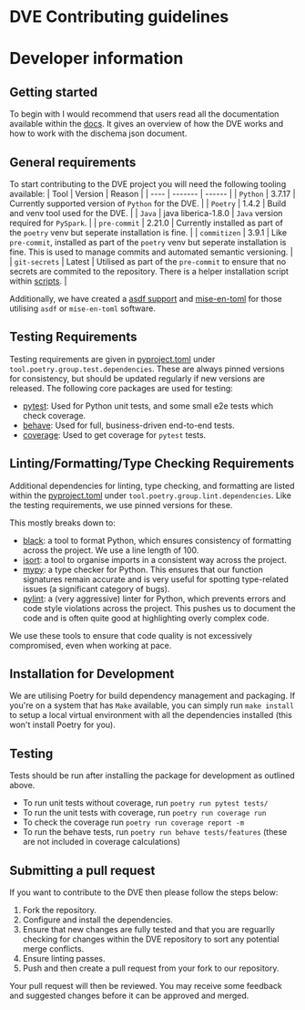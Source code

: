 # DVE Contributing guidelines

# Developer information

## Getting started

To begin with I would recommend that users read all the documentation available within the [docs](./docs/). It gives an overview of how the DVE works and how to work with the dischema json document.

## General requirements
To start contributing to the DVE project you will need the following tooling available:
| Tool | Version | Reason |
| ---- | ------- | ------ |
| `Python` | 3.7.17 | Currently supported version of `Python` for the DVE. |
| `Poetry` | 1.4.2 | Build and venv tool used for the DVE. |
| `Java` | java liberica-1.8.0 | `Java` version required for `PySpark`. |
| `pre-commit` | 2.21.0 | Currently installed as part of the `poetry` venv but seperate installation is fine. |
| `commitizen` | 3.9.1 | Like `pre-commit`, installed as part of the `poetry` venv but seperate installation is fine. This is used to manage commits and automated semantic versioning. |
| `git-secrets` | Latest | Utilised as part of the `pre-commit` to ensure that no secrets are commited to the repository. There is a helper installation script within [scripts](/scripts/git-secrets/). |

Additionally, we have created a [asdf support](.tool-versions) and [mise-en-toml](.mise.toml) for those utilising `asdf` or `mise-en-toml` software.

## Testing Requirements

Testing requirements are given in [pyproject.toml](./poetry.toml#48) under `tool.poetry.group.test.dependencies`. These are always pinned versions for consistency, but should be updated regularly if new versions are released. The following core packages are used for testing:
 - [pytest](https://docs.pytest.org/en/stable/): Used for Python unit tests, and some small e2e tests which check coverage.
 - [behave](https://github.com/behave/behave): Used for full, business-driven end-to-end tests.
 - [coverage](https://coverage.readthedocs.io/en/7.10.7/): Used to get coverage for `pytest` tests.

## Linting/Formatting/Type Checking Requirements

Additional dependencies for linting, type checking, and formatting are listed within the [pyproject.toml](./poetry.toml#58) under `tool.poetry.group.lint.dependencies`. Like the testing requirements, we use pinned versions for these.

This mostly breaks down to:
- [black](https://github.com/psf/black): a tool to format Python, which ensures consistency of formatting across the project. We use a line length of 100.
- [isort](https://pycqa.github.io/isort/): a tool to organise imports in a consistent way across the project.
- [mypy](https://github.com/python/mypy): a type checker for Python. This ensures that our function signatures remain accurate and is very useful for spotting type-related issues (a significant category of bugs).
- [pylint](https://pylint.readthedocs.io/en/stable/): a (very aggressive) linter for Python, which prevents errors and code style violations across the project. This pushes us to document the code and is often quite good at highlighting overly complex code.

We use these tools to ensure that code quality is not excessively compromised, even when working at pace.

## Installation for Development

We are utilising Poetry for build dependency management and packaging. If you're on a system that has `Make` available, you can simply run `make install` to setup a local virtual environment with all the dependencies installed (this won't install Poetry for you).

## Testing

Tests should be run after installing the package for development as outlined above.
- To run unit tests without coverage, run `poetry run pytest tests/`
- To run the unit tests with coverage, run `poetry run coverage run`
- To check the coverage run `poetry run coverage report -m`
- To run the behave tests, run `poetry run behave tests/features` (these are not included in coverage calculations)

## Submitting a pull request

If you want to contribute to the DVE then please follow the steps below:
1. Fork the repository.
2. Configure and install the dependencies.
3. Ensure that new changes are fully tested and that you are reguarlly checking for changes within the DVE repository to sort any potential merge conflicts.
4. Ensure linting passes.
5. Push and then create a pull request from your fork to our repository.

Your pull request will then be reviewed. You may receive some feedback and suggested changes before it can be approved and merged.
